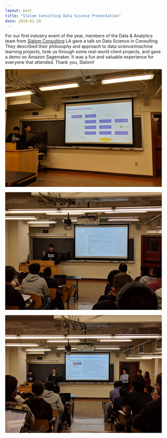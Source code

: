```yaml
---
layout: post
title: "Slalom Consulting Data Science Presentation"
date: 2019-01-29
---
```


For our first industry event of the year, members of the Data & Analytics team from [Slalom Consulting](https://www.slalom.com) LA gave a talk on Data Science in Consulting. They described their philosophy and approach to data science/machine learning projects, took us through some real-world client projects, and gave a demo on Amazon Sagemaker. It was a fun and valuable experience for everyone that attended. Thank you, Slalom!

![Slalom Machine Learning Process](/assets/img/blog/slalom_ml_process.jpg "Slalom Machine Learning Process")

![Sagemaker demo](/assets/img/blog/slalom_sagemaker_demo.jpg "Sagemaker demo")

![Slalom Analyst Program for early career](/assets/img/blog/slalom_analyst_program.jpg "Slalom Analyst Program for early career")